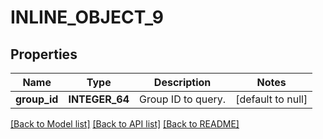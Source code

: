 # INLINE_OBJECT_9

## Properties
Name | Type | Description | Notes
------------ | ------------- | ------------- | -------------
**group_id** | **INTEGER_64** | Group ID to query. | [default to null]

[[Back to Model list]](../README.md#documentation-for-models) [[Back to API list]](../README.md#documentation-for-api-endpoints) [[Back to README]](../README.md)


